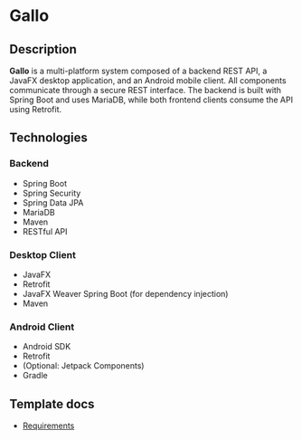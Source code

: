 # Gallo

## Description
**Gallo** is a multi-platform system composed of a backend REST API, a JavaFX desktop application, and an Android mobile client. All components communicate through a secure REST interface. The backend is built with Spring Boot and uses MariaDB, while both frontend clients consume the API using Retrofit.

## Technologies 
### Backend
- Spring Boot  
- Spring Security  
- Spring Data JPA  
- MariaDB  
- Maven  
- RESTful API

### Desktop Client 
- JavaFX  
- Retrofit  
- JavaFX Weaver Spring Boot (for dependency injection)  
- Maven

### Android Client
- Android SDK  
- Retrofit  
- (Optional: Jetpack Components)  
- Gradle

## Template docs
- [Requirements](https://drive.google.com/file/d/1diq_zjKFh7muv0KoUWesED698ZbEQZOE/view?usp=sharing)

